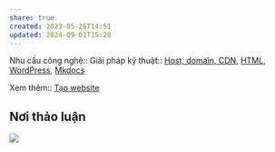 ```yaml
---
share: true
created: 2023-05-26T14:51
updated: 2024-09-01T15:28
---
```

Nhu cầu công nghệ::
Giải pháp kỹ thuật:: [Host, domain, CDN](Host,%20domain,%20CDN.md), [HTML](HTML.md), [WordPress](../Gi%E1%BA%A3i%20ph%C3%A1p%20k%E1%BB%B9%20thu%E1%BA%ADt/Web/WordPress.md), [Mkdocs](Mkdocs.md)

Xem thêm:: [Tạo website](../Nhu%20c%E1%BA%A7u%20c%C3%B4ng%20vi%E1%BB%87c/V%E1%BA%ADn%20h%C3%A0nh/T%E1%BA%A1o%20website.md)
## Nơi thảo luận
![](https://i.imgur.com/4fq665i.png)